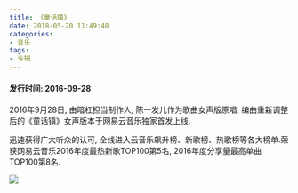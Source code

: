 ```yaml
---
title: 《童话镇》
date: 2018-05-20 11:49:48
categories:
- 音乐
tags:
- 专辑
---
```


#### 发行时间: 2016-09-28

2016年9月28日, 由暗杠担当制作人, 陈一发儿作为歌曲女声版原唱, 编曲重新调整后的《童话镇》女声版本于网易云音乐独家首发上线.

迅速获得广大听众的认可, 全线进入云音乐飙升榜、新歌榜、热歌榜等各大榜单.荣获网易云音乐2016年度最热新歌TOP100第5名, 2016年度分享量最高单曲TOP100第8名.

![](https://cdn.chenyifaer.com/images/3856a0849b6c4781495afb7ce80c43ab.jpg)



